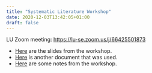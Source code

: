 ```yaml
---
title: "Systematic Literature Workshop"
date: 2020-12-03T13:42:05+01:00
draft: false
---
```


LU Zoom meeting: <https://lu-se.zoom.us/j/66425501873>

* [Here](/pdfs/201203-systematic-literature-search-workshop-slides.pdf) are the slides from the workshop.
* [Here](/pdfs/201203-systemic-literature-workshop-search-consultation.pdf) is another document that was used.
* [Here](/htmlfiles/201203-systematic-literature-search-workshop.html) are some notes from the workshop.
